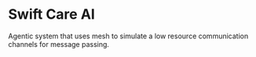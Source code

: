 # Swift Care AI

Agentic system that uses mesh to simulate a low resource communication channels for message passing.

